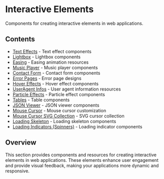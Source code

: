 # Interactive Elements

Components for creating interactive elements in web applications.

## Contents

- [Text Effects](text-effects.md) - Text effect components
- [Lightbox](lightbox.md) - Lightbox components
- [Easing](easing.md) - Easing animation resources
- [Music Player](music-player.md) - Music player components
- [Contact Form](contact-form.md) - Contact form components
- [Error Pages](error-pages.md) - Error page designs
- [Hover Effects](hover-effects.md) - Hover effect components
- [UserAgent Infos](useragent-infos.md) - User agent information resources
- [Particle Effects](particle-effects.md) - Particle effect components
- [Tables](tables.md) - Table components
- [JSON Viewer](json-viewer.md) - JSON viewer components
- [Mouse Cursor](mouse-cursor.md) - Mouse cursor customization
- [Mouse Cursor SVG Collection](mouse-cursor-svg.md) - SVG cursor collection
- [Loading Skeleton](loading-skeleton.md) - Loading skeleton components
- [Loading Indicators (Spinners)](loading-indicators.md) - Loading indicator components

## Overview

This section provides components and resources for creating interactive elements in web applications. These elements enhance user engagement and provide visual feedback, making your applications more dynamic and responsive. 